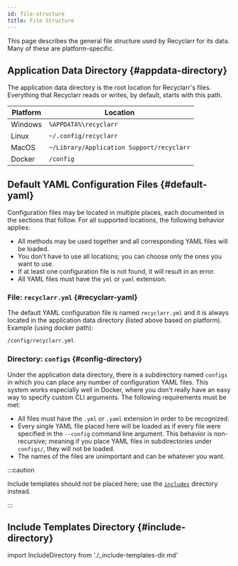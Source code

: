 ```yaml
---
id: file-structure
title: File Structure
---
```


This page describes the general file structure used by Recyclarr for its data. Many of these are
platform-specific.

## Application Data Directory {#appdata-directory}

The application data directory is the root location for Recyclarr's files. Everything that Recyclarr
reads or writes, by default, starts with this path.

| Platform | Location                                  |
| -------- | ----------------------------------------- |
| Windows  | `%APPDATA%\recyclarr`                     |
| Linux    | `~/.config/recyclarr`                     |
| MacOS    | `~/Library/Application Support/recyclarr` |
| Docker   | `/config`                                 |

## Default YAML Configuration Files {#default-yaml}

Configuration files may be located in multiple places, each documented in the sections that follow.
For all supported locations, the following behavior applies:

- All methods may be used together and all corresponding YAML files will be loaded.
- You don't have to use all locations; you can choose only the ones you want to use.
- If at least one configuration file is not found, it will result in an error.
- All YAML files must have the `yml` or `yaml` extension.

### File: `recyclarr.yml` {#recyclarr-yaml}

The default YAML configuration file is named `recyclarr.yml` and it is always located in the
application data directory (listed above based on platform). Example (using docker path):

```txt
/config/recyclarr.yml
```

### Directory: `configs` {#config-directory}

Under the application data directory, there is a subdirectory named `configs` in which you can place
any number of configuration YAML files. This system works especially well in Docker, where you don't
really have an easy way to specify custom CLI arguments. The following requirements must be met:

- All files must have the `.yml` or `.yaml` extension in order to be recognized.
- Every single YAML file placed here will be loaded as if every file were specified in the
  `--config` command line argument. This behavior is non-recursive; meaning if you place YAML files
  in subdirectories under `configs/`, they will not be loaded.
- The names of the files are unimportant and can be whatever you want.

:::caution

Include templates should *not* be placed here; use the [`includes`](#include-directory) directory
instead.

:::

## Include Templates Directory {#include-directory}

import IncludeDirectory from './_include-templates-dir.md'

<IncludeDirectory />
